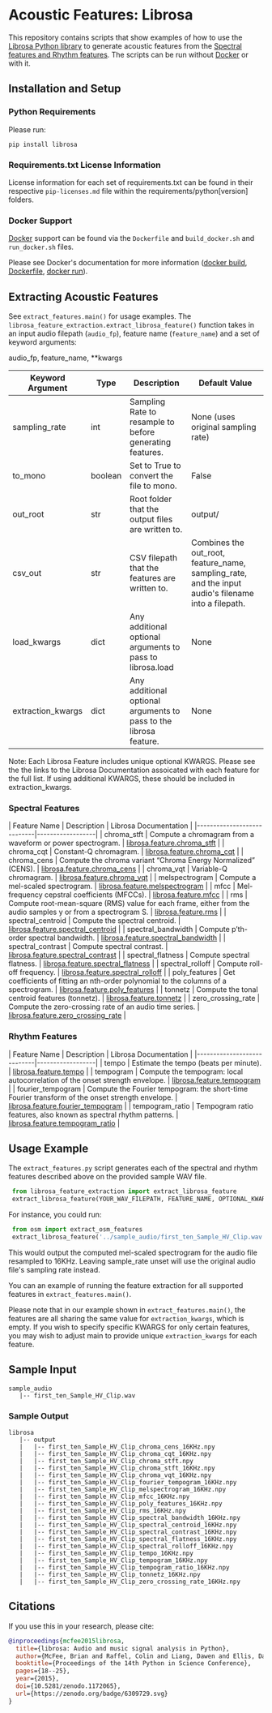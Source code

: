 # Acoustic Features: Librosa

This repository contains scripts that show examples of how to use the [Librosa Python library](https://github.com/librosa/librosa) to generate acoustic features from the [Spectral features and Rhythm features](https://librosa.org/doc/latest/feature.html). The scripts can be run without [Docker](https://docs.docker.com/engine/install/) or with it.

## Installation and Setup

### Python Requirements
Please run:
```
pip install librosa
```

### Requirements.txt License Information
License information for each set of requirements.txt can be found in their respective `pip-licenses.md` file within the requirements/python[version] folders.

### Docker Support
[Docker](https://docs.docker.com/engine/install/) support can be found via the `Dockerfile` and `build_docker.sh` and `run_docker.sh` files.

Please see Docker's documentation for more information ([docker build](https://docs.docker.com/build/), [Dockerfile](https://docs.docker.com/build/concepts/dockerfile/), [docker run](https://docs.docker.com/reference/cli/docker/container/run/)).

## Extracting Acoustic Features

See `extract_features.main()` for usage examples. The `librosa_feature_extraction.extract_librosa_feature()` function takes in an input audio filepath (`audio_fp`), feature name (`feature_name`) and a set of keyword arguments:

audio_fp, feature_name, **kwargs

| Keyword Argument | Type | Description | Default Value| 
| - | - | - | - | 
| sampling_rate | int | Sampling Rate to resample to before generating features. | None (uses original sampling rate) |
| to_mono | boolean | Set to True to convert the file to mono. | False |
| out_root | str | Root folder that the output files are written to. | output/ |
| csv_out | str | CSV filepath that the features are written to. | Combines the out_root, feature_name, sampling_rate, and the input audio's filename into a filepath. |
| load_kwargs | dict | Any additional optional arguments to pass to librosa.load | None |
| extraction_kwargs | dict | Any additional optional arguments to pass to the librosa feature. | None |

Note: Each Librosa Feature includes unique optional KWARGS. Please see the the links to the Librosa Documentation assoicated with each feature for the full list. If using additional KWARGS, these should be included in extraction_kwargs.

### Spectral Features

| Feature Name | Description | Librosa Documentation |
|----------------------------|------------------|
| chroma_stft | Compute a chromagram from a waveform or power spectrogram. | [librosa.feature.chroma_stft](https://librosa.org/doc/latest/generated/librosa.feature.chroma_stft.html#librosa.feature.chroma_stft) |
| chroma_cqt | Constant-Q chromagram. | [librosa.feature.chroma_cqt](https://librosa.org/doc/latest/generated/librosa.feature.chroma_cqt.html#librosa.feature.chroma_cqt) |
| chroma_cens | Compute the chroma variant “Chroma Energy Normalized” (CENS). | [librosa.feature.chroma_cens](http://librosa.org/doc/latest/generated/librosa.feature.chroma_cens.html#librosa.feature.chroma_cens) |
| chroma_vqt | Variable-Q chromagram. | [librosa.feature.chroma_vqt](https://librosa.org/doc/latest/generated/librosa.feature.chroma_vqt.html#librosa.feature.chroma_vqt) |
| melspectrogram | Compute a mel-scaled spectrogram. | [librosa.feature.melspectrogram](http://librosa.org/doc/latest/generated/librosa.feature.melspectrogram.html#librosa.feature.melspectrogram) |
| mfcc | Mel-frequency cepstral coefficients (MFCCs). | [librosa.feature.mfcc](http://librosa.org/doc/latest/generated/librosa.feature.mfcc.html#librosa.feature.mfcc) |
| rms | Compute root-mean-square (RMS) value for each frame, either from the audio samples y or from a spectrogram S. | [librosa.feature.rms](https://librosa.org/doc/latest/generated/librosa.feature.rms.html#librosa.feature.rms) |
| spectral_centroid | Compute the spectral centroid. | [librosa.feature.spectral_centroid](https://librosa.org/doc/latest/generated/librosa.feature.spectral_centroid.html#librosa.feature.spectral_centroid) |
| spectral_bandwidth | Compute p’th-order spectral bandwidth. | [librosa.feature.spectral_bandwidth](https://librosa.org/doc/latest/generated/librosa.feature.spectral_bandwidth.html#librosa.feature.spectral_bandwidth) |
| spectral_contrast | Compute spectral contrast. | [librosa.feature.spectral_contrast](https://librosa.org/doc/latest/generated/librosa.feature.spectral_contrast.html#librosa.feature.spectral_contrast) |
| spectral_flatness | Compute spectral flatness. | [librosa.feature.spectral_flatness](https://librosa.org/doc/latest/generated/librosa.feature.spectral_flatness.html#librosa.feature.spectral_flatness) |
| spectral_rolloff | Compute roll-off frequency. | [librosa.feature.spectral_rolloff](https://librosa.org/doc/latest/generated/librosa.feature.spectral_rolloff.html#librosa.feature.spectral_rolloff) |
| poly_features | Get coefficients of fitting an nth-order polynomial to the columns of a spectrogram. | [librosa.feature.poly_features](https://librosa.org/doc/latest/generated/librosa.feature.poly_features.html#librosa.feature.poly_features) |
| tonnetz | Compute the tonal centroid features (tonnetz). | [librosa.feature.tonnetz](https://librosa.org/doc/latest/generated/librosa.feature.tonnetz.html#librosa.feature.tonnetz) |
| zero_crossing_rate | Compute the zero-crossing rate of an audio time series. | [librosa.feature.zero_crossing_rate](https://librosa.org/doc/latest/generated/librosa.feature.zero_crossing_rate.html#librosa.feature.zero_crossing_rate) |


### Rhythm Features

| Feature Name | Description | Librosa Documentation |
|----------------------------|------------------|
| tempo | Estimate the tempo (beats per minute). | [librosa.feature.tempo](https://librosa.org/doc/latest/generated/librosa.feature.tempo.html#librosa.feature.tempo) |
| tempogram | Compute the tempogram: local autocorrelation of the onset strength envelope. | [librosa.feature.tempogram](https://librosa.org/doc/latest/generated/librosa.feature.tempogram.html#librosa.feature.tempogram) |
| fourier_tempogram | Compute the Fourier tempogram: the short-time Fourier transform of the onset strength envelope. | [librosa.feature.fourier_tempogram](http://librosa.org/doc/latest/generated/librosa.feature.fourier_tempogram.html#librosa.feature.fourier_tempogram) |
| tempogram_ratio | Tempogram ratio features, also known as spectral rhythm patterns. | [librosa.feature.tempogram_ratio](https://librosa.org/doc/latest/generated/librosa.feature.tempogram_ratio.html#librosa.feature.tempogram_ratio) |

## Usage Example

The `extract_features.py` script generates each of the spectral and rhythm features described above on the provided sample WAV file.

```python
 from librosa_feature_extraction import extract_librosa_feature
 extract_librosa_feature(YOUR_WAV_FILEPATH, FEATURE_NAME, OPTIONAL_KWARGS)
```

For instance, you could run:
```python
 from osm import extract_osm_features
 extract_librosa_feature('../sample_audio/first_ten_Sample_HV_Clip.wav', 'melspectrogram', sampling_rate=16000)
```
This would output the computed mel-scaled spectrogram for the audio file resampled to 16KHz. Leaving sample_rate unset will use the original audio file's sampling rate instead.

You can an example of running the feature extraction for all supported features in `extract_features.main()`.

Please note that in our example shown in `extract_features.main()`, the features are all sharing the same value for `extraction_kwargs`, which is empty. If you wish to specify specific KWARGS for only certain features, you may wish to adjust main to provide unique `extraction_kwargs` for each feature. 

## Sample Input
```
sample_audio
   |-- first_ten_Sample_HV_Clip.wav
```

### Sample Output
```
librosa
   |-- output
   |   |-- first_ten_Sample_HV_Clip_chroma_cens_16KHz.npy
   |   |-- first_ten_Sample_HV_Clip_chroma_cqt_16KHz.npy
   |   |-- first_ten_Sample_HV_Clip_chroma_stft.npy
   |   |-- first_ten_Sample_HV_Clip_chroma_stft_16KHz.npy
   |   |-- first_ten_Sample_HV_Clip_chroma_vqt_16KHz.npy
   |   |-- first_ten_Sample_HV_Clip_fourier_tempogram_16KHz.npy
   |   |-- first_ten_Sample_HV_Clip_melspectrogram_16KHz.npy
   |   |-- first_ten_Sample_HV_Clip_mfcc_16KHz.npy
   |   |-- first_ten_Sample_HV_Clip_poly_features_16KHz.npy
   |   |-- first_ten_Sample_HV_Clip_rms_16KHz.npy
   |   |-- first_ten_Sample_HV_Clip_spectral_bandwidth_16KHz.npy
   |   |-- first_ten_Sample_HV_Clip_spectral_centroid_16KHz.npy
   |   |-- first_ten_Sample_HV_Clip_spectral_contrast_16KHz.npy
   |   |-- first_ten_Sample_HV_Clip_spectral_flatness_16KHz.npy
   |   |-- first_ten_Sample_HV_Clip_spectral_rolloff_16KHz.npy
   |   |-- first_ten_Sample_HV_Clip_tempo_16KHz.npy
   |   |-- first_ten_Sample_HV_Clip_tempogram_16KHz.npy
   |   |-- first_ten_Sample_HV_Clip_tempogram_ratio_16KHz.npy
   |   |-- first_ten_Sample_HV_Clip_tonnetz_16KHz.npy
   |   |-- first_ten_Sample_HV_Clip_zero_crossing_rate_16KHz.npy
```

## Citations
If you use this in your research, please cite:
```bibtex
@inproceedings{mcfee2015librosa,
  title={librosa: Audio and music signal analysis in Python},
  author={McFee, Brian and Raffel, Colin and Liang, Dawen and Ellis, Daniel PW and McVicar, Matt and Battenberg, Eric and Nieto, Oriol},
  booktitle={Proceedings of the 14th Python in Science Conference},
  pages={18--25},
  year={2015},
  doi={10.5281/zenodo.1172065},
  url={https://zenodo.org/badge/6309729.svg}
}
```